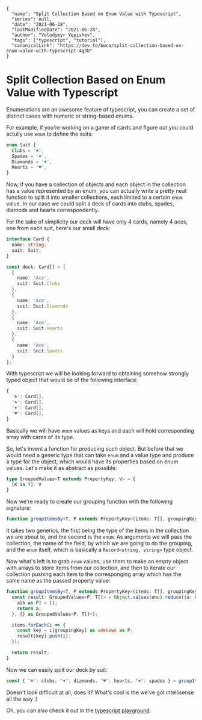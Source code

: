 ```ic-metadata
{
  "name": "Split Collection Based on Enum Value with Typescript",
  "series": null,
  "date": "2021-06-28",
  "lastModifiedDate": "2021-06-28",
  "author": "Volodymyr Yepishev",
  "tags": ["typescript", "tutorial"],
  "canonicalLink": "https://dev.to/bwca/split-collection-based-on-enum-value-with-typescript-4g3b"
}
```

# Split Collection Based on Enum Value with Typescript

Enumerations are an awesome feature of typescript, you can create a set of distinct cases with numeric or string-based enums.

For example, if you're working on a game of cards and figure out you could actully use `enum` to define the suits:

```ts
enum Suit {
  Clubs = '♣️',
  Spades = '♠️',
  Diamonds = '♦️',
  Hearts = '♥️',
}
```

Now, if you have a collection of objects and each object in the collection has a value represented by an enum, you can actually write a pretty neat function to split it into smaller collections, each limited to a certain `enum` value. In our case we could split a deck of cards into clubs, spades, diamods and hearts correspondently.

For the sake of simplicity our deck will have only 4 cards, namely 4 aces, one from each suit, here's our small deck:

```ts
interface Card {
  name: string;
  suit: Suit;
}

const deck: Card[] = [
  {
    name: 'Ace',
    suit: Suit.Clubs
  },
  {
    name: 'Ace',
    suit: Suit.Diamonds
  },
  {
    name: 'Ace',
    suit: Suit.Hearts
  },
  {
    name: 'Ace',
    suit: Suit.Spades
  }
];
```

With typescript we will be looking forward to obtaining somehow strongly typed object that would be of the following interface:

```ts
{
  '♣️': Card[],
  '♠️': Card[],
  '♦️': Card[],
  '♥️': Card[],
}
```

Basically we will have `enum` values as keys and each will hold corresponding array with cards of its type.

So, let's invent a function for producing such object. But before that we would need a generic type that can take `enum` and a value type and produce a type for the object, which would have its properties based on enum values. Let's make it as abstract as possible:

```ts
type GroupedValues<T extends PropertyKey, V> = {
  [K in T]: V
}
```

Now we're ready to create our grouping function with the following signature:

```ts
function groupItemsBy<T, P extends PropertyKey>(items: T[], groupingKey: keyof T, enu: Record<string, string>): GroupedValues<P, T[]>
```

It takes two generics, the first being the type of the items in the collection we are about to, and the second is the `enum`. As arguments we will pass the collection, the name of the field, by which we are going to do the grouping, and the `enum` itself, which is basically a `Record<string, string>` type object.

Now what's left is to grab `enum` values, use them to make an empty object with arrays to store items from our collection, and then to iterate our collection pushing each item to the corresponging array which has the same name as the passed property value:

```ts
function groupItemsBy<T, P extends PropertyKey>(items: T[], groupingKey: keyof T, enu: Record<string, string>): GroupedValues<P, T[]> {
  const result: GroupedValues<P, T[]> = Object.values(enu).reduce((a: GroupedValues<P, T[]>, b) => {
    a[b as P] = [];
    return a;
  }, {} as GroupedValues<P, T[]>);

  items.forEach(i => {
    const key = i[groupingKey] as unknown as P;
    result[key].push(i);
  });

  return result;
}
```

Now we can easily split our deck by suit:

```ts
const { "♣️": clubs, "♦️": diamonds, "♥️": hearts, "♠️": spades } = groupItemsByProperty<Card, Suit>(deck, 'suit', Suit);
```

Doesn't look difficult at all, does it? What's cool is the we've got intellisense all the way :)

Oh, you can also check it out in the [typescript playground](https://www.typescriptlang.org/play?#code/KYOwrgtgBAymCWAXKBvAUFKBhANmARgM5QC8UA5IMZkg8H-kA0GsADgIYAmwxZ5gBmS0OYAIvBYQA9iDZcKgMzJ+jABLAWAJ0TTygUzJ5AXzRp4IRMBUAzFgGNg2VW1SMQo4AC4ohRCsMBzANyNCCIiucEh+emgWEu5QHBYA1q5YtgDaALqkUMmM6JiYjhAuFACCVvSMmAFIwYEAdLgEhIw6Ava5UPmF5CXAZW2VQbC1wqISUk0tObkdrl2lLRWB1Ug1Sqrq49nl7U4z3b25-UuINTCsHI2Yeql++pEg0ShQAEQ0T64WeER0z3JvMSLiSSEb5PbR-AAWyjUwOefD+hDOnCgOgyXhUYjATAAksYIIQAEIATwACuimCZEISADxJFRsb4hRAAPgAFLE4t9yP16IMkABKG53QhiHDAGo4MReFkfBoCiJREViiVStgA0aEOVCxXiyUsyFrDV+LWinVShHsThy-RoUxgEAWRDwCRQNEY7G4gkkskU6kAFW+xKgwAAHsYgVBSWJyWpCQBpYCE1lIYB41y+tLfV2Y7zxwmuOIJsSmKD+oPgVwAJWAkTpVPcnhAXm+9e8TL5rgA4ujMcA2AA1Fh4ThU4nfdOpJmtKBC5AqThgHADLtu3sDoeEEdjtKTsgAeXwACtq8cAG6DsCcFmgMB8mpzthgKwslksTvd8n98-D0cl7fffB8qQk6TJgLDJPgUAsMQxLpGQaR+G0c6IGAKggJBCHIt8KAolBUDLj2n7rpuv4TlamDJniNSmGIKgAKKWOCLLwEBU6YDOUAFoSGTwMkWZMDmCbpLhdpxCAYgAO5obhxIYZgc4BIuyScakNRMGAhCMfAcqXGRUBIShaHyQuiBhPolLknh76rl+G6+kGoagFIEbejGubfH2O5TsksZQIYJapK4fZoDoQA).
